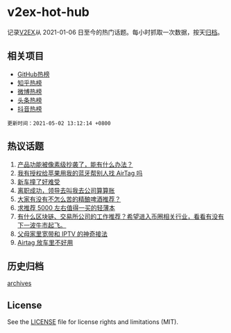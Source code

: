 # v2ex-hot-hub

 记录[V2EX](https://www.v2ex.com/)从 2021-01-06 日至今的热门话题。每小时抓取一次数据，按天[归档](archives)。
 
 ## 相关项目

- [GitHub热榜](https://github.com/snaildev/github-hot-hub)
- [知乎热榜](https://github.com/snaildev/zhihu-hot-hub)
- [微博热榜](https://github.com/snaildev/weibo-hot-hub)
- [头条热榜](https://github.com/snaildev/toutiao-hot-hub)
- [抖音热榜](https://github.com/snaildev/douyin-hot-hub)


 `更新时间：2021-05-02 13:12:14 +0800`

## 热议话题

1. [产品功能被像素级抄袭了，能有什么办法？](https://www.v2ex.com/t/774550)
1. [我有授权给苹果用我的蓝牙帮别人找 AirTag 吗](https://www.v2ex.com/t/774501)
1. [新车撞了好难受](https://www.v2ex.com/t/774599)
1. [离职成功，领导去叫我去公司算算账](https://www.v2ex.com/t/774535)
1. [大家有没有不怎么苦的精酿啤酒推荐？](https://www.v2ex.com/t/774496)
1. [求推荐 5000 左右值得一买的轻薄本](https://www.v2ex.com/t/774549)
1. [有什么区块链、交易所公司的工作推荐？希望进入币圈相关行业，看看有没有下一波牛市起飞。](https://www.v2ex.com/t/774516)
1. [父母家里宽带和 IPTV 的神奇接法](https://www.v2ex.com/t/774536)
1. [Airtag 放车里不好用](https://www.v2ex.com/t/774545)

## 历史归档

[archives](archives)

## License

See the [LICENSE](LICENSE) file for license rights and limitations (MIT).
